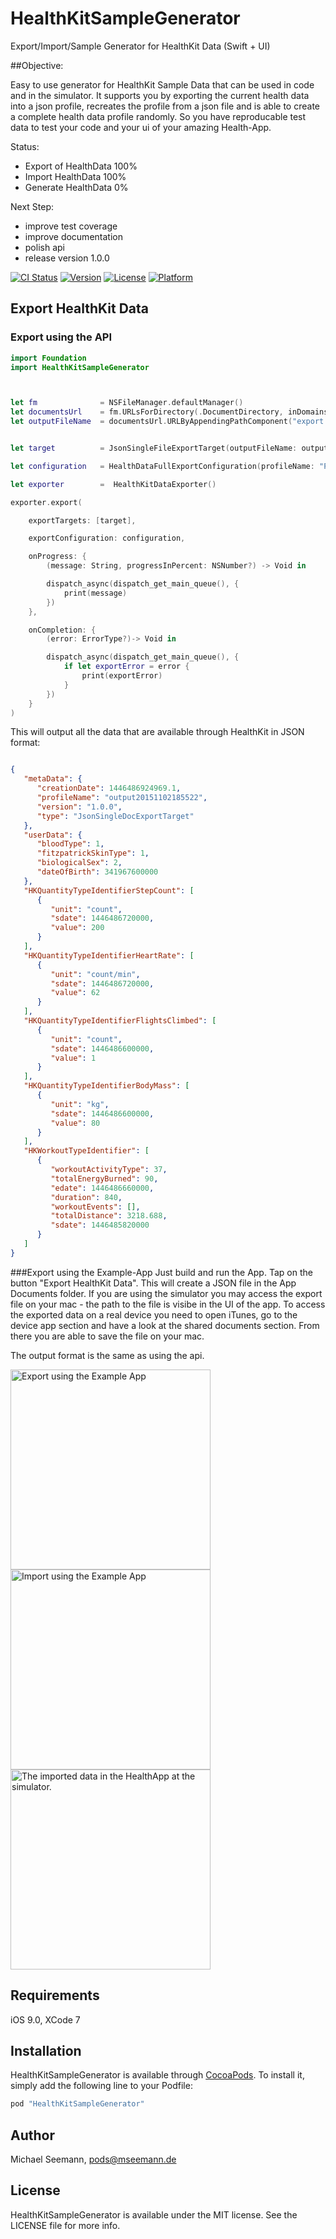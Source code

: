 
# HealthKitSampleGenerator

Export/Import/Sample Generator for HealthKit Data (Swift + UI)

##Objective: 

Easy to use generator for HealthKit Sample Data that can be used in code and in the simulator. It supports you by exporting the current health data into a json profile, recreates the profile from a json file and is able to create a complete health data profile randomly. So you have reproducable test data to test your code and your ui of your amazing Health-App.

Status: 
* Export of HealthData 100%
* Import HealthData 100%
* Generate HealthData 0%

Next Step:
* improve test coverage
* improve documentation
* polish api
* release version 1.0.0

[![CI Status](http://img.shields.io/travis/mseemann/healthkit-sample-generator.svg?style=flat)](https://travis-ci.org/mseemann/healthkit-sample-generator)
[![Version](https://img.shields.io/cocoapods/v/healthkit-sample-generator.svg?style=flat)](http://cocoapods.org/pods/healthkit-sample-generator)
[![License](https://img.shields.io/cocoapods/l/healthkit-sample-generator.svg?style=flat)](http://cocoapods.org/pods/healthkit-sample-generator)
[![Platform](https://img.shields.io/cocoapods/p/healthkit-sample-generator.svg?style=flat)](http://cocoapods.org/pods/healthkit-sample-generator)


## Export HealthKit Data
### Export using the API
```swift
import Foundation
import HealthKitSampleGenerator



let fm              = NSFileManager.defaultManager()
let documentsUrl    = fm.URLsForDirectory(.DocumentDirectory, inDomains: .UserDomainMask)[0]
let outputFileName  = documentsUrl.URLByAppendingPathComponent("export.json").path!


let target          = JsonSingleFileExportTarget(outputFileName: outputFileName, overwriteIfExist:true)

let configuration   = HealthDataFullExportConfiguration(profileName: "Profilname", exportType: HealthDataToExportType.ALL)

let exporter        =  HealthKitDataExporter()

exporter.export(

    exportTargets: [target],

    exportConfiguration: configuration,

    onProgress: {
        (message: String, progressInPercent: NSNumber?) -> Void in

        dispatch_async(dispatch_get_main_queue(), {
            print(message)
        })
    },

    onCompletion: {
        (error: ErrorType?)-> Void in

        dispatch_async(dispatch_get_main_queue(), {
            if let exportError = error {
                print(exportError)
            }
        })
    }
)
```

This will output all the data that are available through HealthKit in JSON format:
```json

{
   "metaData": {
      "creationDate": 1446486924969.1,
      "profileName": "output20151102185522",
      "version": "1.0.0",
      "type": "JsonSingleDocExportTarget"
   },
   "userData": {
      "bloodType": 1,
      "fitzpatrickSkinType": 1,
      "biologicalSex": 2,
      "dateOfBirth": 341967600000
   },
   "HKQuantityTypeIdentifierStepCount": [
      {
         "unit": "count",
         "sdate": 1446486720000,
         "value": 200
      }
   ],
   "HKQuantityTypeIdentifierHeartRate": [
      {
         "unit": "count/min",
         "sdate": 1446486720000,
         "value": 62
      }
   ],
   "HKQuantityTypeIdentifierFlightsClimbed": [
      {
         "unit": "count",
         "sdate": 1446486600000,
         "value": 1
      }
   ],
   "HKQuantityTypeIdentifierBodyMass": [
      {
         "unit": "kg",
         "sdate": 1446486600000,
         "value": 80
      }
   ],
   "HKWorkoutTypeIdentifier": [
      {
         "workoutActivityType": 37,
         "totalEnergyBurned": 90,
         "edate": 1446486660000,
         "duration": 840,
         "workoutEvents": [],
         "totalDistance": 3218.688,
         "sdate": 1446485820000
      }
   ]
}

```

###Export using the Example-App
Just build and run the App. Tap on the button "Export HealthKit Data". This will create a JSON file in the App Documents folder. If you are
using the simulator you may access the export file on your mac - the path to the file is visibe in the UI of the app. To access the exported
data on a real device you need to open iTunes, go to the device app section and have a look at the shared documents section. From there you
are able to save the file on your mac.

The output format is the same as using the api.

<img src="export.png?raw=true" alt="Export using the Example App" width="320px" height="auto">
<img src="import.png?raw=true" alt="Import using the Example App" width="320px" height="auto">
<img src="healthapp.png?raw=true" alt="The imported data in the HealthApp at the simulator." width="320px" height="auto">



## Requirements

iOS 9.0, XCode 7

## Installation

HealthKitSampleGenerator is available through [CocoaPods](http://cocoapods.org). To install
it, simply add the following line to your Podfile:

```ruby
pod "HealthKitSampleGenerator"
```

## Author

Michael Seemann, pods@mseemann.de

## License

HealthKitSampleGenerator is available under the MIT license. See the LICENSE file for more info.
